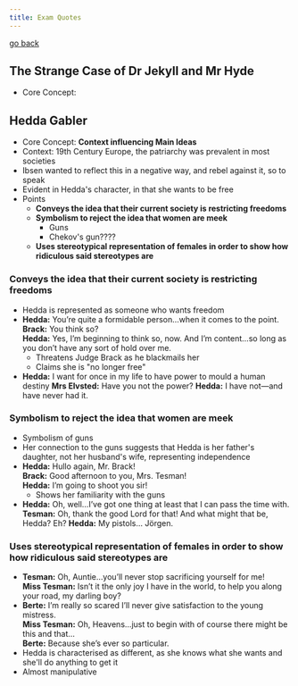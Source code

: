```yaml
---
title: Exam Quotes
---
```


[go back](11Subjects/11Literature.md)

## The Strange Case of Dr Jekyll and Mr Hyde 
- Core Concept: 


## Hedda Gabler
- Core Concept: **Context influencing Main Ideas**
- Context: 19th Century Europe, the patriarchy was prevalent in most societies
- Ibsen wanted to reflect this in a negative way, and rebel against it, so to speak
- Evident in Hedda's character, in that she wants to be free
- Points
	- **Conveys the idea that their current society is restricting freedoms**
	- **Symbolism to reject the idea that women are meek**
		- Guns
		- Chekov's gun????
	-  **Uses stereotypical representation of females in order to show how ridiculous said stereotypes are**

### Conveys the idea that their current society is restricting freedoms
- Hedda is represented as someone who wants freedom
- **Hedda:** You’re quite a formidable person…when it comes to the point.  
  **Brack:** You think so?  
  **Hedda:** Yes, I’m beginning to think so, now. And I’m content…so long as you don’t have any sort of hold over me.
	- Threatens Judge Brack as he blackmails her
	- Claims she is "no longer free"
- **Hedda:** I want for once in my life to have power to mould a human destiny 
  **Mrs Elvsted:** Have you not the power?
  **Hedda:** I have not—and have never had it.

### Symbolism to reject the idea that women are meek
- Symbolism of guns
- Her connection to the guns suggests that Hedda is her father's daughter, not her husband's wife, representing independence
- **Hedda:** Hullo again, Mr. Brack!  
  **Brack:** Good afternoon to you, Mrs. Tesman!  
  **Hedda:** I’m going to shoot you sir!
	- Shows her familiarity with the guns
- **Hedda:** Oh, well…I’ve got one thing at least that I can pass the time with.  
  **Tesman:** Oh, thank the good Lord for that! And what might that be, Hedda? Eh?  **Hedda:** My pistols… Jörgen. 

### Uses stereotypical representation of females in order to show how ridiculous said stereotypes are
- **Tesman:** Oh, Auntie…you’ll never stop sacrificing yourself for me!  
  **Miss Tesman:** Isn’t it the only joy I have in the world, to help you along your road, my darling boy?
- **Berte:** I’m really so scared I’ll never give satisfaction to the young mistress.  
  **Miss Tesman:** Oh, Heavens…just to begin with of course there might be this and that…  
  **Berte:** Because she’s ever so particular.
- Hedda is characterised as different, as she knows what she wants and she'll do anything to get it
- Almost manipulative